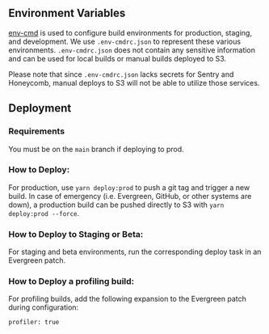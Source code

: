 ## Environment Variables

[env-cmd](https://github.com/toddbluhm/env-cmd#readme) is used to configure build environments for production, staging, and development. We use `.env-cmdrc.json` to represent these various environments. `.env-cmdrc.json` does not contain any sensitive information and can be used for local builds or manual builds deployed to S3.

Please note that since `.env-cmdrc.json` lacks secrets for Sentry and Honeycomb, manual deploys to S3 will not be able to utilize those services.


## Deployment
### Requirements

You must be on the `main` branch if deploying to prod.

### How to Deploy:

For production, use `yarn deploy:prod` to push a git tag and trigger a new build. In case of emergency (i.e. Evergreen, GitHub, or other systems are down), a production build can be pushed directly to S3 with `yarn deploy:prod --force`.

### How to Deploy to Staging or Beta:
For staging and beta environments, run the corresponding deploy task in an Evergreen patch.

### How to Deploy a profiling build:
For profiling builds, add the following expansion to the Evergreen patch during configuration:
```
profiler: true
```
